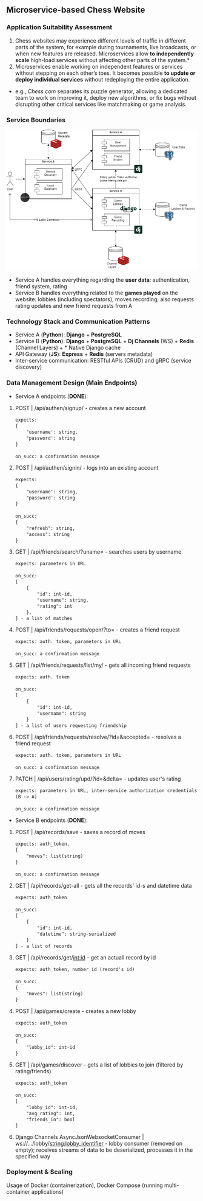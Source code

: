 ## Microservice-based Chess Website

### Application Suitability Assessment

1. Chess websites may experience different levels of traffic in different parts of the system, for example during tournaments, live broadcasts, or when new features are released. Microservices allow **to independently scale** high-load services without affecting other parts of the system.\*
2. Microservices enable working on independent features or services without stepping on each other’s toes. It becomes possible **to update or deploy individual services** without redeploying the entire application.

- e.g., _Chess.com_ separates its puzzle generator, allowing a dedicated team to work on improving it, deploy new algorithms, or fix bugs without disrupting other critical services like matchmaking or game analysis.

### Service Boundaries

![Architecture](./pad_architecture_new.png)

- Service A handles everything regarding the **user data**: authentication, friend system, rating
- Service B handles everything related to the **games played** on the website: lobbies (including spectators), moves recording; also requests rating updates and new friend requests from A

### Technology Stack and Communication Patterns

- Service A (**Python**): **Django** + **PostgreSQL**
- Service B (**Python**): **Django** + **PostgreSQL** + **Dj Channels** (WS) + **Redis** (Channel Layers) + * Native Django cache
- API Gateway (**JS**): **Express** + **Redis** (servers metadata)
- Inter-service communication: RESTful APIs (CRUD) and gRPC (service discovery)

### Data Management Design (Main Endpoints)

- Service A endpoints (**DONE**):

1.  POST | /api/authen/signup/ - creates a new account

        expects:
        {
            "username': string,
            "password': string
        }

        on_succ: a confirmation message

2.  POST | /api/authen/signin/ - logs into an existing account

        expects:
        {
            "username': string,
            "password': string
        }

        on_succ:
        {
            "refresh": string,
            "access": string
        }

3.  GET | /api/friends/search/?uname= - searches users by username

        expects: parameters in URL

        on_succ:
        [
            {
                "id": int-id,
                "username": string,
                "rating": int
            },
        ] - a list of matches

4.  POST | /api/friends/requests/open/?to= - creates a friend request

        expects: auth. token, parameters in URL

        on_succ: a confirmation message

5.  GET | /api/friends/requests/list/my/ - gets all incoming friend requests

        expects: auth. token

        on_succ:
        [
            {
                "id": int-id,
                "username": string
            }
        ] - a list of users requesting friendship

6.  POST | /api/friends/requests/resolve/?id=&accepted= - resolves a friend request

        expects: auth. token, parameters in URL

        on_succ: a confirmation message

7.  PATCH | /api/users/rating/upd/?id=&delta= - updates user's rating

        expects: parameters in URL, inter-service authorization credentials (B -> A)

        on_succ: a confirmation message

- Service B endpoints (**DONE**):

1.  POST | /api/records/save - saves a record of moves

        expects: auth_token,
        {
            "moves": list(string)
        }

        on_succ: a confirmation message

2.  GET | /api/records/get-all - gets all the records' id-s and datetime data

        expects: auth_token

        on_succ:
        [
            {
                "id": int-id,
                "datetime": string-serialized
            }
        ] - a list of records

3.  GET | /api/records/get/<int:id> - get an actuall record by id

        expects: auth_token, number id (record's id)

        on_succ:
        {
            "moves": list(string)
        }

4.  POST | /api/games/create - creates a new lobby

        expects: auth_token

        on_succ:
        {
            "lobby_id": int-id
        }

5.  GET | /api/games/discover - gets a list of lobbies to join (filtered by rating/friends)

        expects: auth_token

        on_succ:
        [
            "lobby_id": int-id,
            "avg_rating": int,
            "friends_in": bool
        ]

6.  Django Channels AsyncJsonWebsocketConsumer | ws://.../lobby/<string:lobby_identifier> - lobby consumer (removed on empty); receives streams of data to be deserialized, processes it in the specified way

### Deployment & Scaling

Usage of Docker (containerization), Docker Compose (running multi-container applications)
